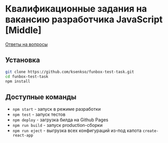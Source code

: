 # Квалификационные задания на вакансию разработчика JavaScript [Middle]

[Ответы на вопросы](answers.md)

## Установка

```bash
git clone https://github.com/ksenkso/funbox-test-task.git
cd funbox-test-task
npm install
```

## Доступные команды

- `npm start` - запуск в режиме разработки
- `npm test` - запуск тестов
- `npm deploy` - загрузка билда на Github Pages
- `npm run build` - запуск production-сборки
- `npm run eject` - выгрузка всех конфигураций из-под капота `create-react-app`

